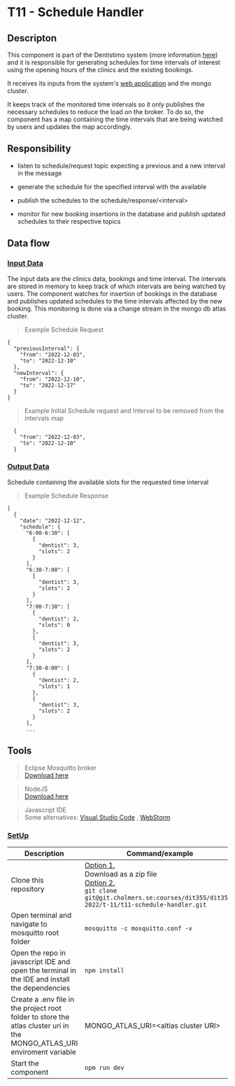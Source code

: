 # **T11 - Schedule Handler**

## **Descripton**


This component is part of the Dentistimo system (more information [here](https://git.chalmers.se/courses/dit355/dit356-2022/t-11/t11-project)) and it is responsible for generating schedules for time intervals of interest using the opening hours of the clinics and the existing bookings.

It receives its inputs from the system's [web application](https://git.chalmers.se/courses/dit355/dit356-2022/t-11/t11-web-application) and the mongo cluster.

It keeps track of the monitored time intervals so it only publishes the necessary schedules to reduce the load on the broker. To do so, the component has a map containing the time intervals that are being watched by users and updates the map accordingly.
## **Responsibility**

- listen to schedule/request topic expecting a previous and a new interval in the message
- generate the schedule for the specified interval with the available

- publish the schedules to the schedule/response/\<interval>
- monitor for new booking insertions in the database and publish updated schedules to their respective topics

## **Data flow**

### **<ins>Input Data</ins>**
The input data are the clinics data, bookings and time interval. The intervals are stored in memory to keep track of which intervals are being watched by users. The component watches for insertion of bookings in the database and publishes updated schedules to the time intervals affected by the new booking. This monitoring is done via a change stream in the mongo db atlas cluster.

>Example Schedule Request
```
{
  "previousInterval": {
    "from": "2022-12-03",
    "to": "2022-12-10"
  },
  "newInterval": {
    "from": "2022-12-10",
    "to": "2022-12-17"
  }
}
```
>Example Initial Schedule request and Interval to be removed from the intervals map
```
  {
    "from": "2022-12-03",
    "to": "2022-12-10"
  }
```
### **<ins>Output Data</ins>**
Schedule containing the available slots for the requested time interval
>Example Schedule Response
```
[
  {
    "date": "2022-12-12",
    "schedule": {
      "6:00-6:30": [
        {
          "dentist": 3,
          "slots": 2
        }
      ],
      "6:30-7:00": [
        {
          "dentist": 3,
          "slots": 2
        }
      ],
      "7:00-7:30": [
        {
          "dentist": 2,
          "slots": 0
        },
        {
          "dentist": 3,
          "slots": 2
        }
      ],
      "7:30-8:00": [
        {
          "dentist": 2,
          "slots": 1
        },
        {
          "dentist": 3,
          "slots": 2
        }
      ],
      ...
```

## **Tools**

>  Eclipse Mosquitto broker <br>[Download here](https://mosquitto.org/download/)

>NodeJS <br>[Download here](https://nodejs.org/en/download/)

>Javascript IDE<br> Some alternatives: [Visual Studio Code](https://visualstudio.microsoft.com/downloads/) , [WebStorm](https://www.jetbrains.com/webstorm/download/)

### **<ins>SetUp</ins>**

| Description | Command/example |
|-------|---|
| Clone this repository | <ins>Option 1.</ins><br> Download as a zip file<br> <ins>Option 2.</ins><br>`git clone git@git.chalmers.se:courses/dit355/dit356-2022/t-11/t11-schedule-handler.git`|
| Open terminal and navigate to mosquitto root folder |  `mosquitto -c mosquitto.conf -v ` |
|Open the repo in javascript IDE and open the terminal in the IDE and install the dependencies| `npm install` |
|Create a .env file in the project root folder to store the atlas cluster uri in the MONGO_ATLAS_URI enviroment variable | MONGO_ATLAS_URI=\<altlas cluster URI> |
|Start the component | `npm run dev`











